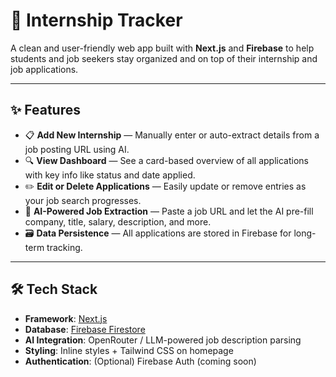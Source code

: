 # 🎯 Internship Tracker

A clean and user-friendly web app built with **Next.js** and **Firebase** to help students and job seekers stay organized and on top of their internship and job applications.

---

## ✨ Features

- 📋 **Add New Internship** — Manually enter or auto-extract details from a job posting URL using AI.
- 🔍 **View Dashboard** — See a card-based overview of all applications with key info like status and date applied.
- ✏️ **Edit or Delete Applications** — Easily update or remove entries as your job search progresses.
- 🧠 **AI-Powered Job Extraction** — Paste a job URL and let the AI pre-fill company, title, salary, description, and more.
- 🗃️ **Data Persistence** — All applications are stored in Firebase for long-term tracking.

---

## 🛠 Tech Stack

- **Framework**: [Next.js](https://nextjs.org/)
- **Database**: [Firebase Firestore](https://firebase.google.com/)
- **AI Integration**: OpenRouter / LLM-powered job description parsing
- **Styling**: Inline styles + Tailwind CSS on homepage
- **Authentication**: (Optional) Firebase Auth (coming soon)
